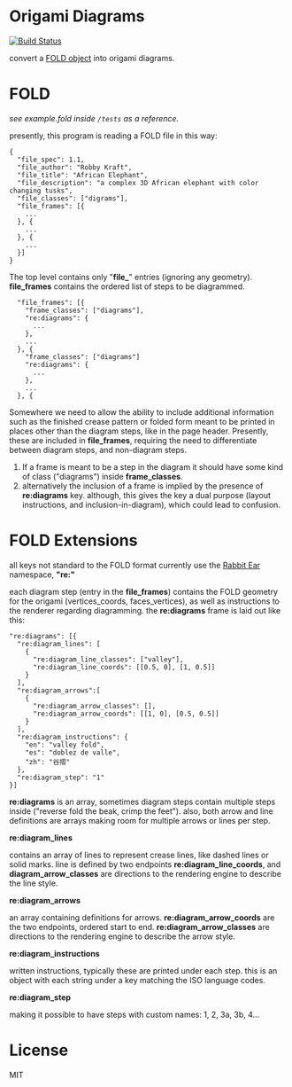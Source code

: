 # Origami Diagrams

[![Build Status](https://travis-ci.org/robbykraft/origami-diagrams.svg?branch=master)](https://travis-ci.org/robbykraft/origami-diagrams)

convert a [FOLD object](https://github.com/edemaine/fold) into origami diagrams.

# FOLD

*see example.fold inside `/tests` as a reference.*

presently, this program is reading a FOLD file in this way:

```
{
  "file_spec": 1.1,
  "file_author": "Robby Kraft",
  "file_title": "African Elephant",
  "file_description": "a complex 3D African elephant with color changing tusks",
  "file_classes": ["digrams"],
  "file_frames": [{
    ...
  }, {
    ...
  }, {
    ...
  }]
}
```

The top level contains only "**file_**" entries (ignoring any geometry). **file_frames** contains the ordered list of steps to be diagrammed.

```
  "file_frames": [{
    "frame_classes": ["diagrams"],
    "re:diagrams": {
      ...
    },
    ...
  }, {
    "frame_classes": ["diagrams"]
    "re:diagrams": {
      ...
    },
    ...
  }, {
```
Somewhere we need to allow the ability to include additional information such as the finished crease pattern or folded form meant to be printed in places other than the diagram steps, like in the page header. Presently, these are included in **file_frames**, requiring the need to differentiate between diagram steps, and non-diagram steps.

1. If a frame is meant to be a step in the diagram it should have some kind of class ("diagrams") inside **frame_classes**.
2. alternatively the inclusion of a frame is implied by the presence of **re:diagrams** key. although, this gives the key a dual purpose (layout instructions, and inclusion-in-diagram), which could lead to confusion.

# FOLD Extensions

all keys not standard to the FOLD format currently use the [Rabbit Ear](https://rabbitear.org) namespace, **"re:"**

each diagram step (entry in the **file_frames**) contains the FOLD geometry for the origami (vertices_coords, faces_vertices), as well as instructions to the renderer regarding diagramming. the **re:diagrams** frame is laid out like this:

```
"re:diagrams": [{
  "re:diagram_lines": [
    {
      "re:diagram_line_classes": ["valley"],
      "re:diagram_line_coords": [[0.5, 0], [1, 0.5]]
    }
  ],
  "re:diagram_arrows":[
    {
      "re:diagram_arrow_classes": [],
      "re:diagram_arrow_coords": [[1, 0], [0.5, 0.5]]
    }
  ],
  "re:diagram_instructions": {
    "en": "valley fold",
    "es": "doblez de valle",
    "zh": "谷摺"
  },
  "re:diagram_step": "1"
}]
```

**re:diagrams** is an array, sometimes diagram steps contain multiple steps inside ("reverse fold the beak, crimp the feet"). also, both arrow and line definitions are arrays making room for multiple arrows or lines per step.

**re:diagram_lines**

contains an array of lines to represent crease lines, like dashed lines or solid marks. line is defined by two endpoints **re:diagram_line_coords**, and **diagram_arrow_classes** are directions to the rendering engine to describe the line style.

**re:diagram_arrows**

an array containing definitions for arrows. **re:diagram_arrow_coords** are the two endpoints, ordered start to end. **re:diagram_arrow_classes** are directions to the rendering engine to describe the arrow style.

**re:diagram_instructions**

written instructions, typically these are printed under each step. this is an object with each string under a key matching the ISO language codes.

**re:diagram_step**

making it possible to have steps with custom names: 1, 2, 3a, 3b, 4...

# License

MIT
